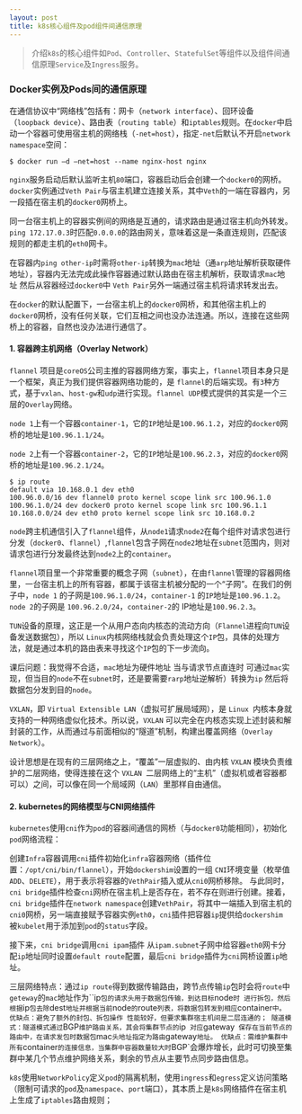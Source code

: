 ```yaml
---
layout: post
title: k8s核心组件及pod组件间通信原理
---
```


> 介绍`k8s`的核心组件如`Pod`、`Controller`、`StatefulSet`等组件以及组件间通信原理`Service`及`Ingress`服务。

###  Docker实例及Pods间的通信原理

在通信协议中“网络栈”包括有：网卡（`network interface`）、回环设备（`loopback device`）、路由表（`routing table`）和`iptables`规则。在`docker`中启动一个容器可使用宿主机的网络栈（`-net=host`），指定`-net`后默认不开启`network namespace`空间：

```shell
$ docker run –d –net=host --name nginx-host nginx
```

`nginx`服务启动后默认监听主机`80`端口，容器启动后会创建一个`docker0`的网桥。`docker`实例通过`Veth Pair`与宿主机建立连接关系，其中`Veth`的一端在容器内，另一段插在宿主机的`docker0`网桥上。

同一台宿主机上的容器实例间的网络是互通的，请求路由是通过宿主机向外转发。`ping 172.17.0.3`时匹配`0.0.0.0`的路由网关，意味着这是一条直连规则，匹配该规则的都走主机的`eth0`网卡。

在容器内`ping other-ip`时需将`other-ip`转换为`mac`地址（通`arp`地址解析获取硬件地址），容器内无法完成此操作容器通过默认路由在宿主机解析，获取请求`mac`地址 然后从容器经过`docker0`中 `Veth Pair`另外一端通过宿主机将请求转发出去。

<!-- more -->

在`docker`的默认配置下，一台宿主机上的`docker0`网桥，和其他宿主机上的`docker0`网桥，没有任何关联，它们互相之间也没办法连通。所以，连接在这些网桥上的容器，自然也没办法进行通信了。

#### 1. 容器跨主机网络（Overlay Network）

`flannel` 项目是`coreOS`公司主推的容器网络方案，事实上，`flannel`项目本身只是一个框架，真正为我们提供容器网络功能的，是 `flannel`的后端实现。有`3`种方式，基于`vxlan`、`host-gw`和`udp`进行实现。`flannel UDP`模式提供的其实是一个三层的`Overlay`网络。

`node 1`上有一个容器`container-1`，它的`IP`地址是`100.96.1.2`，对应的`docker0`网桥的地址是`100.96.1.1/24`。

`node 2`上有一个容器`container-2`，它的`IP`地址是`100.96.2.3`，对应的`docker0`网桥的地址是`100.96.2.1/24`。

```shell
$ ip route
default via 10.168.0.1 dev eth0
100.96.0.0/16 dev flannel0 proto kernel scope link src 100.96.1.0
100.96.1.0/24 dev docker0 proto kernel scope link src 100.96.1.1
10.168.0.0/24 dev eth0 proto kernel scope link src 10.168.0.2
```

`node`跨主机通信引入了`flannel`组件，从`node1`请求`node2`在每个组件对请求包进行分发（`docker0`、`flannel`）,`flannel`包含子网在`node2`地址在`subnet`范围内，则对请求包进行分发最终达到`node2`上的`container`。

`flannel`项目里一个非常重要的概念子网（`subnet`），在由`flannel`管理的容器网络里，一台宿主机上的所有容器，都属于该宿主机被分配的一个“子网”。在我们的例子中，`node 1` 的子网是`100.96.1.0/24`，`container-1` 的`IP`地址是`100.96.1.2`。`node 2`的子网是 `100.96.2.0/24`，`container-2`的 IP地址是`100.96.2.3`。

`TUN`设备的原理，这正是一个从用户态向内核态的流动方向（`Flannel`进程向`TUN`设备发送数据包），所以 `Linux`内核网络栈就会负责处理这个`IP`包，具体的处理方法，就是通过本机的路由表来寻找这个`IP`包的下一步流向。

课后问题：我觉得不合适，`mac`地址为硬件地址 当与请求节点直连时 可通过`mac`实现，但当目的`node`不在`subnet`时，还是要需要`rarp`地址逆解析）转换为`ip` 然后将数据包分发到目的`node`。

`VXLAN`，即 `Virtual Extensible LAN`（虚拟可扩展局域网），是 `Linux `内核本身就支持的一种网络虚似化技术。所以说，`VXLAN` 可以完全在内核态实现上述封装和解封装的工作，从而通过与前面相似的“隧道”机制，构建出覆盖网络（`Overlay Network`）。

设计思想是在现有的三层网络之上，“覆盖”一层虚拟的、由内核 `VXLAN` 模块负责维护的二层网络，使得连接在这个 `VXLAN `二层网络上的“主机”（虚拟机或者容器都可以）之间，可以像在同一个局域网（`LAN`）里那样自由通信。

#### 2. kubernetes的网络模型与CNI网络插件
`kubernetes`使用`cni`作为`pod`的容器间通信的网桥（与`docker0`功能相同），初始化`pod`网络流程：

创建`Infra`容器调用`cni`插件初始化`infra`容器网络（插件位置：`/opt/cni/bin/flannel`），开始`dockershim`设置的一组 `CNI`环境变量（枚举值`ADD`、`DELETE`），用于表示将容器的`VethPair`插入或从`cni0`网桥移除。
与此同时，`cni bridge`插件检查`cni`网桥在宿主机上是否存在，若不存在则进行创建。接着，`cni bridge`插件在`network namespace`创建`VethPair`，将其中一端插入到宿主机的`cni0`网桥，另一端直接赋予容器实例`eth0`，`cni`插件把容器`ip`提供给`dockershim` 被`kubelet`用于添加到`pod`的`status`字段。

接下来，`cni bridge`调用`cni ipam`插件 从`ipam.subnet`子网中给容器`eth0`网卡分配`ip`地址同时设置`default route`配置，最后`cni bridge`插件为`cni`网桥设置`ip`地址。

三层网络特点：通过`ip route`得到数据传输路由，跨节点传输`ip`包时会将`route`中`geteway`的`mac`地址作为``ip`包的请求头用于数据包传输，到达目标`node`时 进行拆包，然后根据`ip`包去除`dest`地址并根据当前`node`的`route`列表，将数据包转发到相应`container`中。
优缺点：避免了额外的封包、拆包操作 性能较好，但要求集群宿主机间是二层连通的；
隧道模式：隧道模式通过`BGP`维护路由关系，其会将集群节点的`ip` 对应`gateway` 保存在当前节点的路由中，在请求发包时数据包`mac`头地址指定为路由`gateway`地址。
优缺点：需维护集群中所有`container`的连接信息，当集群中容器数量较大时`BGP`会爆炸增长，此时可切换至集群中某几个节点维护网络关系，剩余的节点从主要节点同步路由信息。

`k8s`使用`NetworkPolicy`定义`pod`的隔离机制，使用`ingress`和`egress`定义访问策略（限制可请求的`pod`及`namespace`、`port`端口），其本质上是`k8s`网络插件在宿主机上生成了`iptables`路由规则；

